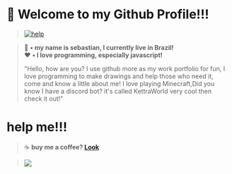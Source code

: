 # 👋 Welcome to my Github Profile!!!
> [![help](https://raw.githubusercontent.com/sebastianjn/host/main/imagens/banner.png)](https://ko-fi.com/sebastianjn007) 

> 🌟 **• my name is sebastian, I currently live in Brazil!** </br>
> ❤️ **• I love programming, especially javascript!**
> 
>  "Hello, how are you? I use github more as my work portfolio for fun, I love programming to make drawings and help those who need it, come and know a little about me! I love playing Minecraft,Did you know I have a discord bot? it's called KettraWorld very cool then check it out!"

# help me!!!


> ☕ **buy me a coffee? [Look](https://ko-fi.com/sebastianjn007)**

> [![](https://github-readme-stats.vercel.app/api?username=sebastianjn&show_icons=true&bg_color=000000&icon_color=#FF2900&text_color=fffafa&title_color=A020F0)](https://github.com/sebastianjn) <br>



